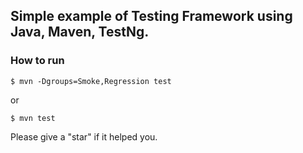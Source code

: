 
## Simple example of Testing Framework using Java, Maven, TestNg.
### How to run
```
$ mvn -Dgroups=Smoke,Regression test
```
or
```
$ mvn test 
```
Please give a "star" if it helped you.
